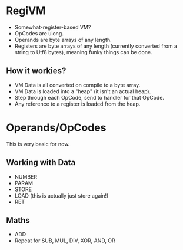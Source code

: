 ﻿# RegiVM
- Somewhat-register-based VM?
- OpCodes are ulong.
- Operands are byte arrays of any length.
- Registers are byte arrays of any length (currently converted from a string to Utf8 bytes), meaning funky things can be done.

## How it workies?
- VM Data is all converted on compile to a byte array.
- VM Data is loaded into a "heap" (it isn't an actual heap). 
- Step through each OpCode, send to handler for that OpCode.
- Any reference to a register is loaded from the heap. 

# Operands/OpCodes
This is very basic for now.

## Working with Data
- NUMBER <data-type> <register-to-save-to> <value>
- PARAM <data-type> <param-index>
- STORE <reg-from> <reg-to>
- LOAD <reg-from> <reg-to> (this is actually just store again!)
- RET <register>

## Maths
- ADD <data-type> <register-to-save-to> <register-1> <register-2>
- Repeat for SUB, MUL, DIV, XOR, AND, OR


